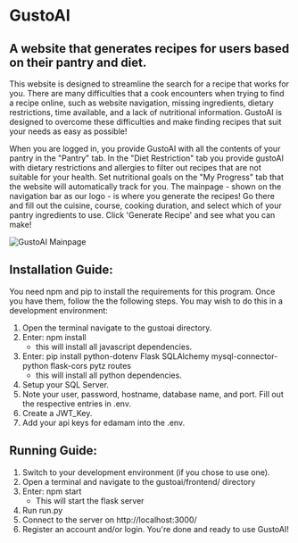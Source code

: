 # GustoAI #

## A website that generates recipes for users based on their pantry and diet. ##

This website is designed to streamline the search for a recipe that works for you. There are many difficulties that a cook encounters when trying to find a recipe online, such as website navigation, missing ingredients, dietary restrictions, time available, and a lack of nutritional information. GustoAI is designed to overcome these difficulties and make finding recipes that suit your needs as easy as possible!

When you are logged in, you provide GustoAI with all the contents of your pantry in the "Pantry" tab. In the "Diet Restriction" tab you provide gustoAI with dietary restrictions and allergies to filter out recipes that are not suitable for your health. Set nutritional goals on the "My Progress" tab that the website will automatically track for you. The mainpage - shown on the navigation bar as our logo - is where you generate the recipes! Go there and fill out the cuisine, course, cooking duration, and select which of your pantry ingredients to use. Click 'Generate Recipe' and see what you can make!

![GustoAI Mainpage](https://drive.google.com/uc?id=15D7NRRxfLSzBnzRjoEVu_R8_W4Yhe0jE)

## Installation Guide: ##

You need npm and pip to install the requirements for this program.
Once you have them, follow the the following steps. You may wish to do this in a development environment:

1) Open the terminal navigate to the gustoai directory.
2) Enter: npm install
	- this will install all javascript dependencies.
3) Enter: pip install python-dotenv Flask SQLAlchemy mysql-connector-python flask-cors pytz routes
	- this will install all python dependencies.
4) Setup your SQL Server.
5) Note your user, password, hostname, database name, and port. Fill out the respective entries in .env.
6) Create a JWT_Key.
7) Add your api keys for edamam into the .env.


## Running Guide: ##

1) Switch to your development environment (if you chose to use one).
2) Open a terminal and navigate to the gustoai/frontend/ directory
3) Enter: npm start
	- This will start the flask server
4) Run run.py
5) Connect to the server on http://localhost:3000/
6) Register an account and/or login. You're done and ready to use GustoAI!
